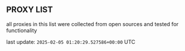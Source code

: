 ## PROXY LIST

all proxies in this list were collected from open sources and tested for functionality

last update: `2025-02-05 01:20:29.527586+00:00` UTC